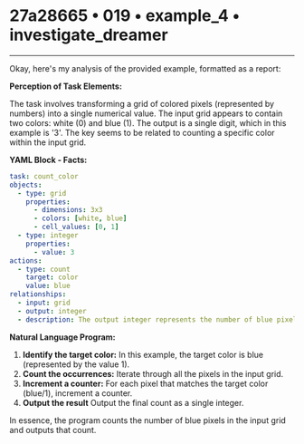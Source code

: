 # 27a28665 • 019 • example_4 • investigate_dreamer

---
Okay, here's my analysis of the provided example, formatted as a report:

**Perception of Task Elements:**

The task involves transforming a grid of colored pixels (represented by numbers) into a single numerical value. The input grid appears to contain two colors: white (0) and blue (1). The output is a single digit, which in this example is '3'. The key seems to be related to counting a specific color within the input grid.

**YAML Block - Facts:**



```yaml
task: count_color
objects:
  - type: grid
    properties:
      - dimensions: 3x3
      - colors: [white, blue]
      - cell_values: [0, 1]
  - type: integer
    properties:
      - value: 3
actions:
  - type: count
    target: color
    value: blue
relationships:
  - input: grid
  - output: integer
  - description: The output integer represents the number of blue pixels in the input grid.
```



**Natural Language Program:**

1.  **Identify the target color:** In this example, the target color is blue (represented by the value 1).
2.  **Count the occurrences:** Iterate through all the pixels in the input grid.
3.  **Increment a counter:** For each pixel that matches the target color (blue/1), increment a counter.
4. **Output the result** Output the final count as a single integer.

In essence, the program counts the number of blue pixels in the input grid and outputs that count.

